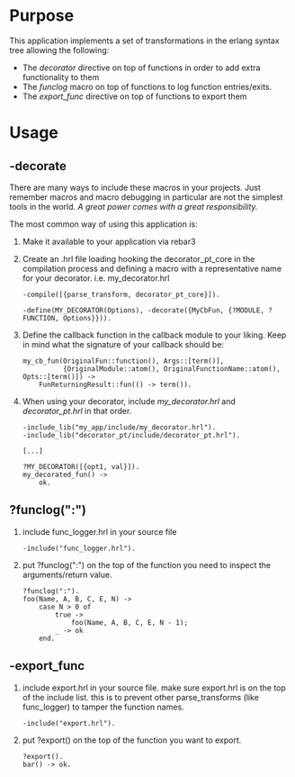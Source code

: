 Purpose
=======

This application implements a set of transformations in the erlang syntax tree allowing the
following:

* The *decorator* directive on top of functions in order to add extra functionality to them
* The *funclog* macro on top of functions to log function entries/exits.
* The *export_func* directive on top of functions to export them

Usage
=====

## -decorate

There are many ways to include these macros in your projects. Just remember macros and macro
debugging in particular are not the simplest tools in the world. _A great power comes with a great
responsibility._

The most common way of using this application is:

1. Make it available to your application via rebar3

2. Create an .hrl file loading hooking the decorator_pt_core in the compilation process and defining
   a macro with a representative name for your decorator. i.e. my_decorator.hrl

   ```
   -compile([{parse_transform, decorator_pt_core}]).

   -define(MY_DECORATOR(Options), -decorate({MyCbFun, {?MODULE, ?FUNCTION, Options}})).

   ```
3. Define the callback function in the callback module to your liking. Keep in mind what the
   signature of your callback should be:

   ```
   my_cb_fun(OriginalFun::function(), Args::[term()],
             {OriginalModule::atom(), OriginalFunctionName::atom(), Opts::[term()]) ->
       FunReturningResult::fun(() -> term()).
   ```

4. When using your decorator, include *my_decorator.hrl* and *decorator_pt.hrl* in that order.

   ```
   -include_lib("my_app/include/my_decorator.hrl").
   -include_lib("decorator_pt/include/decorator_pt.hrl").

   [...]

   ?MY_DECORATOR([{opt1, val}]).
   my_decorated_fun() ->
       ok.

   ```

## ?funclog(":")
1. include func_logger.hrl in your source file
   ```
   -include("func_logger.hrl").
   ```
2. put ?funclog(":") on the top of the function you need to inspect the arguments/return value.
   ```
   ?funclog(":").
   foo(Name, A, B, C, E, N) ->
       case N > 0 of
           true ->
               foo(Name, A, B, C, E, N - 1);
           _ -> ok
       end.
   ```

## -export_func
1. include export.hrl in your source file. make sure export.hrl is on the top of the include list. this is to prevent other parse_transforms (like func_logger) to tamper the function names.

   ```
   -include("export.hrl").
   ```

2. put ?export() on the top of the function you want to export.

   ```
   ?export().
   bar() -> ok.
   ```
